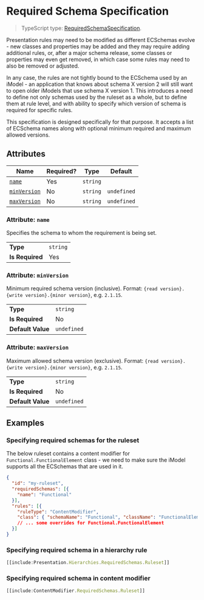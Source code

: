 # Required Schema Specification

> TypeScript type: [RequiredSchemaSpecification]($presentation-common).

Presentation rules may need to be modified as different ECSchemas evolve - new classes and properties may be added and they may require adding additional rules,
or, after a major schema release, some classes or properties may even get removed, in which case some rules may need to also be removed or adjusted.

In any case, the rules are not tightly bound to the ECSchema used by an iModel - an application that knows about schema X version 2 will still want to open older iModels
that use schema X version 1. This introduces a need to define not only schemas used by the ruleset as a whole, but to define them at rule level, and with ability to specify
which version of schema is required for specific rules.

This specification is designed specifically for that purpose. It accepts a list of ECSchema names along with optional minimum required and maximum allowed versions.

## Attributes

| Name                                  | Required? | Type     | Default     |
| ------------------------------------- | --------- | -------- | ----------- |
| [`name`](#attribute-name)             | Yes       | `string` |             |
| [`minVersion`](#attribute-minversion) | No        | `string` | `undefined` |
| [`maxVersion`](#attribute-maxversion) | No        | `string` | `undefined` |

### Attribute: `name`

Specifies the schema to whom the requirement is being set.

|                 |          |
| --------------- | -------- |
| **Type**        | `string` |
| **Is Required** | Yes      |

### Attribute: `minVersion`

Minimum required schema version (inclusive). Format: `{read version}.{write version}.{minor version}`, e.g. `2.1.15`.

|                   |             |
| ----------------- | ----------- |
| **Type**          | `string`    |
| **Is Required**   | No          |
| **Default Value** | `undefined` |

### Attribute: `maxVersion`

Maximum allowed schema version (exclusive). Format: `{read version}.{write version}.{minor version}`, e.g. `2.1.15`.

|                   |             |
| ----------------- | ----------- |
| **Type**          | `string`    |
| **Is Required**   | No          |
| **Default Value** | `undefined` |

## Examples

### Specifying required schemas for the ruleset

The below ruleset contains a content modifier for `Functional.FunctionalElement` class - we need to make sure the iModel supports all the ECSchemas that are
used in it.

```JSON
{
  "id": "my-ruleset",
  "requiredSchemas": [{
    "name": "Functional"
  }],
  "rules": [{
    "ruleType": "ContentModifier",
    "class": { "schemaName": "Functional", "className": "FunctionalElement" },
    // ... some overrides for Functional.FunctionalElement
  }]
}
```

### Specifying required schema in a hierarchy rule

```ts
[[include:Presentation.Hierarchies.RequiredSchemas.Ruleset]]
```

### Specifying required schema in content modifier

```ts
[[include:ContentModifier.RequiredSchemas.Ruleset]]
```
